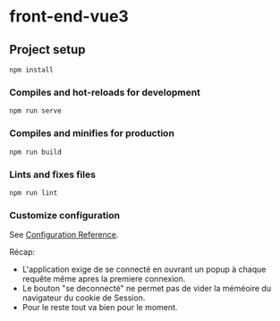 # front-end-vue3

## Project setup
```
npm install
```

### Compiles and hot-reloads for development
```
npm run serve
```

### Compiles and minifies for production
```
npm run build
```

### Lints and fixes files
```
npm run lint
```

### Customize configuration
See [Configuration Reference](https://cli.vuejs.org/config/).

Récap:
- L'application exige de se connecté en ouvrant un popup à chaque requête même apres la premiere connexion.
- Le bouton "se deconnecté" ne permet pas de vider la méméoire du navigateur du cookie de Session.
- Pour le reste tout va bien pour le moment.
